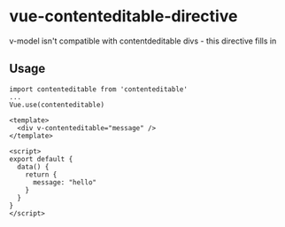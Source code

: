 # vue-contenteditable-directive
v-model isn't compatible with contentdeditable divs - this directive fills in

## Usage 
``` 
import contenteditable from 'contenteditable'
...
Vue.use(contenteditable)
```
```
<template>
  <div v-contenteditable="message" />
</template>

<script>
export default {
  data() {
    return {
      message: "hello"
    }
  }
}
</script>
```

